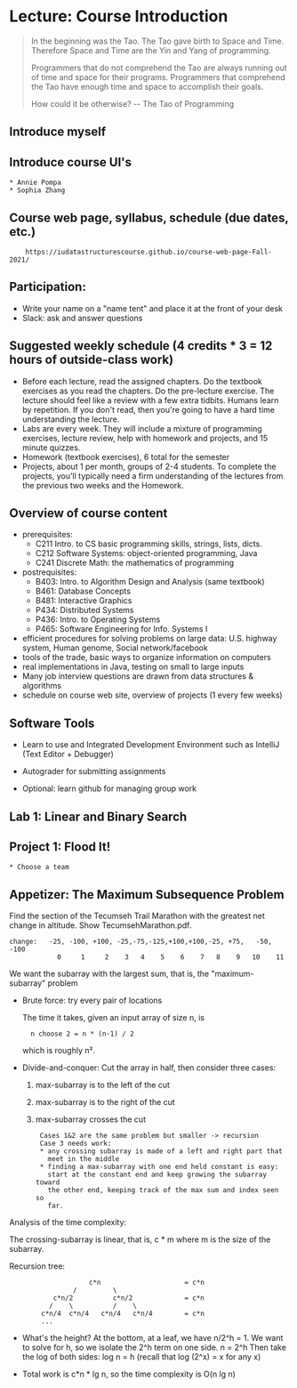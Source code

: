 # Lecture: Course Introduction

>  In the beginning was the Tao. The Tao gave birth to Space and
>  Time. Therefore Space and Time are the Yin and Yang of programming.
>
>  Programmers that do not comprehend the Tao are always running out of
>  time and space for their programs. Programmers that comprehend the
>  Tao have enough time and space to accomplish their goals.
>
>  How could it be otherwise? -- The Tao of Programming

## Introduce myself

## Introduce course UI's
    * Annie Pompa
    * Sophia Zhang

## Course web page, syllabus, schedule (due dates, etc.)

        https://iudatastructurescourse.github.io/course-web-page-Fall-2021/

## Participation:

- Write your name on a "name tent" and place it at the front of your desk
- Slack: ask and answer questions

## Suggested weekly schedule (4 credits * 3 = 12 hours of outside-class work)

- Before each lecture, read the assigned chapters.
  Do the textbook exercises as you read the chapters.
  Do the pre-lecture exercise.
  The lecture should feel like a review with a few extra tidbits.
  Humans learn by repetition.
  If you don't read, then you're going to have a hard time
		understanding the lecture.
- Labs are every week. They will include a mixture of 
  programming exercises, lecture review, 
  help with homework and projects, and 15 minute quizzes.
- Homework (textbook exercises), 6 total for the semester
- Projects, about 1 per month, groups of 2-4 students.
  To complete the projects, you'll typically need a firm understanding
  of the lectures from the previous two weeks and the Homework.

## Overview of course content

* prerequisites:
	* C211 Intro. to CS
	   basic programming skills, strings, lists, dicts.
	* C212 Software Systems: object-oriented programming, Java
	* C241 Discrete Math: the mathematics of programming
* postrequisites:
	* B403: Intro. to Algorithm Design and Analysis (same textbook)
	* B461: Database Concepts
	* B481: Interactive Graphics
	* P434: Distributed Systems
	* P436: Intro. to Operating Systems
	* P465: Software Engineering for Info. Systems I
* efficient procedures for solving problems on large data: 
  U.S. highway system, Human genome, Social network/facebook
* tools of the trade, basic ways to organize information on computers
* real implementations in Java, testing on small to large inputs
* Many job interview questions are drawn from data structures & algorithms
* schedule on course web site, overview of projects (1 every few weeks)

## Software Tools

* Learn to use and Integrated Development Environment such as IntelliJ
  (Text Editor + Debugger)

* Autograder for submitting assignments

* Optional: learn github for managing group work

## Lab 1: Linear and Binary Search

## Project 1: Flood It!
    * Choose a team

## Appetizer: The Maximum Subsequence Problem

Find the section of the Tecumseh Trail Marathon with the
greatest net change in altitude. Show TecumsehMarathon.pdf.

	change:   -25, -100, +100, -25,-75,-125,+100,+100,-25, +75,   -50, -100
				0     1     2    3   4    5    6    7   8    9   10    11

We want the subarray with the largest sum, that is, the
"maximum-subarray" problem

* Brute force: try every pair of locations

	The time it takes, given an input array of size n, is

		n choose 2 = n * (n-1) / 2

	which is roughly n².

* Divide-and-conquer:
	Cut the array in half, then consider three cases:
	1. max-subarray is to the left of the cut
	2. max-subarray is to the right of the cut
	3. max-subarray crosses the cut

			Cases 1&2 are the same problem but smaller -> recursion
			Case 3 needs work:
			* any crossing subarray is made of a left and right part that
			  meet in the middle
			* finding a max-subarray with one end held constant is easy:
			  start at the constant end and keep growing the subarray toward
			  the other end, keeping track of the max sum and index seen so
			  far.

Analysis of the time complexity:

 The crossing-subarray is linear, that is, c * m where m is the
 size of the subarray.

 Recursion tree:

						c*n                     = c*n
					/         \
			   c*n/2          c*n/2             = c*n
			  /    \          /    \     
			c*n/4  c*n/4   c*n/4   c*n/4        = c*n
			...

- What's the height?
  At the bottom, at a leaf, we have n/2^h = 1.
  We want to solve for h, so we isolate the 2^h term on one side.
	  n = 2^h
  Then take the log of both sides:
   log n = h      (recall that log (2^x) = x for any x)

- Total work is c*n * lg n, so the time complexity is O(n lg n)
